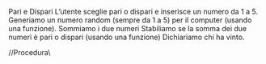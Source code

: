 Pari e Dispari
    L’utente sceglie pari o dispari e inserisce un numero da 1 a 5.
    Generiamo un numero random (sempre da 1 a 5) per il computer (usando una funzione).
    Sommiamo i due numeri Stabiliamo se la somma dei due numeri è pari o dispari (usando una funzione)
    Dichiariamo chi ha vinto.

//Procedura\\